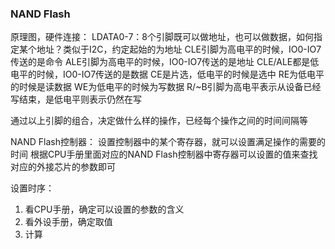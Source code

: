 ### **NAND Flash**
原理图，硬件连接：
LDATA0-7：8个引脚既可以做地址，也可以做数据，如何指定某个地址？类似于I2C，约定起始的为地址
CLE引脚为高电平的时候，IO0-IO7传送的是命令
ALE引脚为高电平的时候，IO0-IO7传送的是地址
CLE/ALE都是低电平的时候，IO0-IO7传送的是数据
CE是片选，低电平的时候是选中
RE为低电平的时候是读数据
WE为低电平的时候为写数据
R/~B引脚为高电平表示从设备已经写结束，是低电平则表示仍然在写

通过以上引脚的组合，决定做什么样的操作，已经每个操作之间的时间间隔等

NAND Flash控制器：
设置控制器中的某个寄存器，就可以设置满足操作的需要的时间
根据CPU手册里面对应的NAND Flash控制器中寄存器可以设置的值来查找对应的外接芯片的参数即可

设置时序：
1. 看CPU手册，确定可以设置的参数的含义
2. 看外设手册，确定取值
3. 计算
